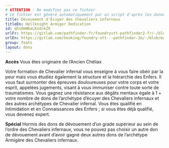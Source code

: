 ```yaml
---
# ATTENTION : Ne modifiez pas ce fichier
# Ce fichier est généré automatiquement par un script d'après les données du module Foundry VTT officiel et de sa traduction
title: Dévouement d'Écuyer des Chevaliers infernaux
titleEn: Hellknight Armiger Dedication
id: qhs0mWbaLKsdckZX
urlFr: https://gitlab.com/pathfinder-fr/foundryvtt-pathfinder2-fr/-/blob/master/data/feats/qhs0mWbaLKsdckZX.htm
urlEn: https://gitlab.com/hooking/foundry-vtt---pathfinder-2e/-/blob/master/packs/data/feats.db/hellknight-armiger-dedication.json
group: feats
layout: dons
---
```

**Accès** Vous êtes originaire de l’Ancien Chéliax

Votre formation de Chevalier infernal vous enseigne à vous faire obéir par la peur mais vous étudiez également la structure et la hiérarchie des Enfers. Il vous faut surmonter des épreuves douloureuses pour votre corps et votre esprit, appelées jugements, visant à vous immuniser contre toute sorte de traumatismes. Vous gagnez une résistance aux dégâts mentaux égale à 1 + votre nombre de dons de l’archétype d’écuyer des Chevaliers infernaux et des autres archétypes de Chevalier infernal. Vous êtes qualifié en Intimidation et en Connaissances des Enfers ; si vous êtes déjà qualifié, vous devenez expert.

**Spécial** Hormis des dons de dévouement d’un grade supérieur au sein de l’ordre des Chevaliers infernaux, vous ne pouvez pas choisir un autre don de dévouement avant d’avoir gagné deux autres dons de l’archétype Armigère des Chevaliers infernaux.


